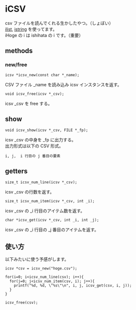 # iCSV

csv ファイルを読んでくれる生かしたやつ。（しょぼい）   
[ilist][ilist], [istring][istring] を使ってます。   
iHoge の i は ishihata の i です。（重要）   

[ilist]: https://github.com/masakauz-ishihata/ilist "ilist"
[istring]: https://github.com/masakauz-ishihata/istring "istring"

## methods
### new/free

    icsv *icsv_new(const char *_name);

CSV ファイル _name を読み込み icsv インスタンスを返す。   

    void icsv_free(icsv *_csv);

icsv _csv を free する。


## show

    void icsv_show(icsv *_csv, FILE *_fp);

icsv _csv の中身を _fp に出力する。   
出力形式は以下の CSV 形式。

    i, j,  i 行目の j 番目の要素

## getters

    size_t icsv_num_line(icsv *_csv);

icsv _csv の行数を返す。

    size_t icsv_num_item(icsv *_csv, int _i);

icsv _csv の _i 行目のアイテム数を返す。

    char *icsv_get(icsv *_csv, int _i, int _j);

icsv _csv の _i 行目の _j 番目のアイテムを返す。   



## 使い方

以下みたいに使う予感がします。

    icsv *csv = icsv_new("hoge.csv");

    for(i=0; i<icsv_num_line(csv); i++){
      for(j=0; j<icsv_num_item(csv, i); j++){
        printf("%d, %d, \"%s\"\n", i, j, icsv_get(csv, i, j));
      }
    }

    icsv_free(csv);


